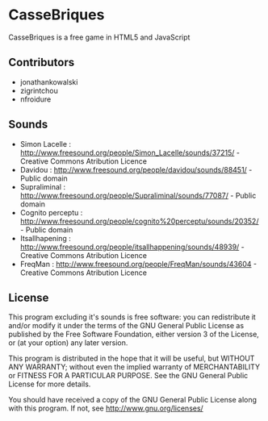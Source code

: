 CasseBriques
============

CasseBriques is a free game in HTML5 and JavaScript

Contributors
-------------
* jonathankowalski
* zigrintchou
* nfroidure

Sounds
-------------
* Simon Lacelle : http://www.freesound.org/people/Simon_Lacelle/sounds/37215/ - Creative Commons Atribution Licence
* Davidou : http://www.freesound.org/people/davidou/sounds/88451/ -  Public domain
* Supraliminal : http://www.freesound.org/people/Supraliminal/sounds/77087/ -  Public domain
* Cognito perceptu : http://www.freesound.org/people/cognito%20perceptu/sounds/20352/ -  Public domain
* Itsallhapening : http://www.freesound.org/people/itsallhappening/sounds/48939/ - Creative Commons Atribution Licence
* FreqMan : http://www.freesound.org/people/FreqMan/sounds/43604 - Creative Commons Atribution Licence

License
-------
This program excluding it's sounds is free software: you can redistribute it and/or modify it under the terms of the GNU General Public License as published by the Free Software Foundation, either version 3 of the License, or (at your option) any later version.

This program is distributed in the hope that it will be useful, but WITHOUT ANY WARRANTY; without even the implied warranty of MERCHANTABILITY or FITNESS FOR A PARTICULAR PURPOSE.  See the GNU General Public License for more details.

You should have received a copy of the GNU General Public License along with this program.  If not, see <http://www.gnu.org/licenses/>